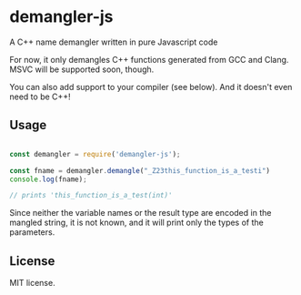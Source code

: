# demangler-js

A C++ name demangler written in pure Javascript code

For now, it only demangles C++ functions generated from GCC and
Clang. MSVC will be supported soon, though.

You can also add support to your compiler (see below). And it doesn't
even need to be C++!

## Usage

```js

const demangler = require('demangler-js');

const fname = demangler.demangle("_Z23this_function_is_a_testi") 
console.log(fname);

// prints 'this_function_is_a_test(int)'

```

Since neither the variable names or the result type are encoded in the
mangled string, it is not known, and it will print only the types of
the parameters.

## License

MIT license.
